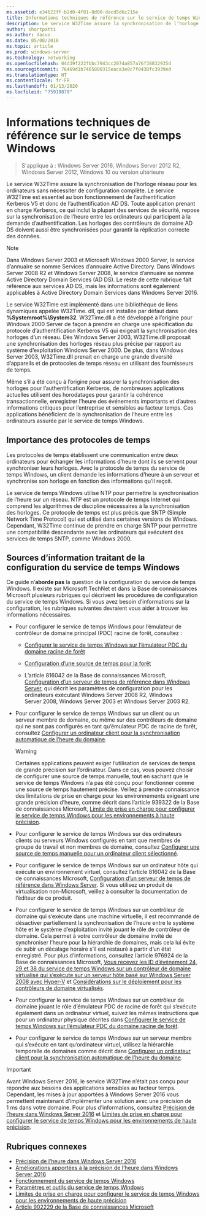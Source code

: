 ```yaml
---
ms.assetid: e34622ff-b2d0-4f81-8d00-dacd5d6c215e
title: Informations techniques de référence sur le service de temps Windows
description: Le service W32Time assure la synchronisation de l’horloge réseau pour les ordinateurs sans nécessiter de configuration complète. Le service W32Time est essentiel au bon fonctionnement de l’authentification Kerberos V5 et donc de l’authentification AD DS.
author: shortpatti
ms.author: dacuo
ms.date: 05/08/2018
ms.topic: article
ms.prod: windows-server
ms.technology: networking
ms.openlocfilehash: 04d39f222fbbc7943cc2074a857a76f38832935d
ms.sourcegitcommit: 76469d1b7465800315eaca3e0c7f0438fc3939ed
ms.translationtype: HT
ms.contentlocale: fr-FR
ms.lasthandoff: 01/13/2020
ms.locfileid: "75919879"
---
```

# <a name="windows-time-service-technical-reference"></a>Informations techniques de référence sur le service de temps Windows
>S'applique à : Windows Server 2016, Windows Server 2012 R2, Windows Server 2012, Windows 10 ou version ultérieure

Le service W32Time assure la synchronisation de l’horloge réseau pour les ordinateurs sans nécessiter de configuration complète. Le service W32Time est essentiel au bon fonctionnement de l’authentification Kerberos V5 et donc de l’authentification AD DS. Toute application prenant en charge Kerberos, ce qui inclut la plupart des services de sécurité, repose sur la synchronisation de l’heure entre les ordinateurs qui participent à la demande d’authentification. Les horloges des contrôleurs de domaine AD DS doivent aussi être synchronisées pour garantir la réplication correcte des données.

> [!NOTE]  
> Dans Windows Server 2003 et Microsoft Windows 2000 Server, le service d’annuaire se nomme Services d’annuaire Active Directory. Dans Windows Server 2008 R2 et Windows Server 2008, le service d’annuaire se nomme Active Directory Domain Services (AD DS). Le reste de cette rubrique fait référence aux services AD DS, mais les informations sont également applicables à Active Directory Domain Services dans Windows Server 2016.

Le service W32Time est implémenté dans une bibliothèque de liens dynamiques appelée W32Time. dll, qui est installée par défaut dans **%Systemroot%\System32**. W32Time.dll a été développé à l’origine pour Windows 2000 Server de façon à prendre en charge une spécification du protocole d’authentification Kerberos V5 qui exigeait la synchronisation des horloges d’un réseau. Dès Windows Server 2003, W32Time.dll proposait une synchronisation des horloges réseau plus précise par rapport au système d’exploitation Windows Server 2000. De plus, dans Windows Server 2003, W32Time.dll prenait en charge une grande diversité d’appareils et de protocoles de temps réseau en utilisant des fournisseurs de temps.

Même s’il a été conçu à l’origine pour assurer la synchronisation des horloges pour l’authentification Kerberos, de nombreuses applications actuelles utilisent des horodatages pour garantir la cohérence transactionnelle, enregistrer l’heure des événements importants et d’autres informations critiques pour l’entreprise et sensibles au facteur temps.  Ces applications bénéficient de la synchronisation de l’heure entre les ordinateurs assurée par le service de temps Windows.

## <a name="importance-of-time-protocols"></a>Importance des protocoles de temps
Les protocoles de temps établissent une communication entre deux ordinateurs pour échanger les informations d’heure dont ils se servent pour synchroniser leurs horloges. Avec le protocole de temps du service de temps Windows, un client demande les informations d’heure à un serveur et synchronise son horloge en fonction des informations qu’il reçoit.
  
Le service de temps Windows utilise NTP pour permettre la synchronisation de l’heure sur un réseau. NTP est un protocole de temps Internet qui comprend les algorithmes de discipline nécessaires à la synchronisation des horloges. Ce protocole de temps est plus précis que SNTP (Simple Network Time Protocol) qui est utilisé dans certaines versions de Windows. Cependant, W32Time continue de prendre en charge SNTP pour permettre une compatibilité descendante avec les ordinateurs qui exécutent des services de temps SNTP, comme Windows 2000.
## <a name="where-to-find-windows-time-service-configuration-related-information"></a>Sources d’information traitant de la configuration du service de temps Windows  
Ce guide n’**aborde pas** la question de la configuration du service de temps Windows. Il existe sur Microsoft TechNet et dans la Base de connaissances Microsoft plusieurs rubriques qui décrivent les procédures de configuration du service de temps Windows. Si vous avez besoin d’informations sur la configuration, les rubriques suivantes devraient vous aider à trouver les informations nécessaires.  
-   Pour configurer le service de temps Windows pour l’émulateur de contrôleur de domaine principal (PDC) racine de forêt, consultez :
  
    -   [Configurer le service de temps Windows sur l’émulateur PDC du domaine racine de forêt](https://docs.microsoft.com/previous-versions/windows/it-pro/windows-server-2008-R2-and-2008/cc731191%28v=ws.10%29) 
  
    -   [Configuration d’une source de temps pour la forêt](https://docs.microsoft.com/previous-versions/windows/it-pro/windows-server-2008-r2-and-2008/cc794823%28v%3dws.10%29) 
  
    -   L’article 816042 de la Base de connaissances Microsoft, [Configuration d’un serveur de temps de référence dans Windows Server](https://go.microsoft.com/fwlink/?LinkID=60402), qui décrit les paramètres de configuration pour les ordinateurs exécutant Windows Server 2008 R2, Windows Server 2008, Windows Server 2003 et Windows Server 2003 R2.  
  
-   Pour configurer le service de temps Windows sur un client ou un serveur membre de domaine, ou même sur des contrôleurs de domaine qui ne sont pas configurés en tant qu’émulateur PDC de racine de forêt, consultez [Configurer un ordinateur client pour la synchronisation automatique de l’heure du domaine](https://docs.microsoft.com/previous-versions/windows/it-pro/windows-server-2008-r2-and-2008/cc816884%28v%3dws.10%29).  
  
    > [!WARNING]  
    > Certaines applications peuvent exiger l’utilisation de services de temps de grande précision sur l’ordinateur. Dans ce cas, vous pouvez choisir de configurer une source de temps manuelle, tout en sachant que le service de temps Windows n’a pas été conçu pour fonctionner comme une source de temps hautement précise. Veillez à prendre connaissance des limitations de prise en charge pour les environnements exigeant une grande précision d’heure, comme décrit dans l’article 939322 de la Base de connaissances Microsoft, [Limite de prise en charge pour configurer le service de temps Windows pour les environnements à haute précision](support-boundary.md).  
  
-   Pour configurer le service de temps Windows sur des ordinateurs clients ou serveurs Windows configurés en tant que membres de groupe de travail et non membres de domaine, consultez [Configurer une source de temps manuelle pour un ordinateur client sélectionné](https://docs.microsoft.com/previous-versions/windows/it-pro/windows-server-2008-r2-and-2008/cc816656%28v%3dws.10%29).  
  
-   Pour configurer le service de temps Windows sur un ordinateur hôte qui exécute un environnement virtuel, consultez l’article 816042 de la Base de connaissances Microsoft, [Configuration d’un serveur de temps de référence dans Windows Server](https://go.microsoft.com/fwlink/?LinkID=60402). Si vous utilisez un produit de virtualisation non-Microsoft, veillez à consulter la documentation de l’éditeur de ce produit.  
  
-   Pour configurer le service de temps Windows sur un contrôleur de domaine qui s’exécute dans une machine virtuelle, il est recommandé de désactiver partiellement la synchronisation de l’heure entre le système hôte et le système d’exploitation invité jouant le rôle de contrôleur de domaine. Cela permet à votre contrôleur de domaine invité de synchroniser l’heure pour la hiérarchie de domaines, mais cela lui évite de subir un décalage horaire s’il est restauré à partir d’un état enregistré. Pour plus d’informations, consultez l’article 976924 de la Base de connaissances Microsoft, [Vous recevez les ID d’événement 24, 29 et 38 du service de temps Windows sur un contrôleur de domaine virtualisé qui s’exécute sur un serveur hôte basé sur Windows Server 2008 avec Hyper-V](https://go.microsoft.com/fwlink/?LinkID=192236) et [Considérations sur le déploiement pour les contrôleurs de domaine virtualisés](https://go.microsoft.com/fwlink/?LinkID=192235).  
  
-   Pour configurer le service de temps Windows sur un contrôleur de domaine jouant le rôle d’émulateur PDC de racine de forêt qui s’exécute également dans un ordinateur virtuel, suivez les mêmes instructions que pour un ordinateur physique décrites dans [Configurer le service de temps Windows sur l’émulateur PDC du domaine racine de forêt](https://docs.microsoft.com/previous-versions/windows/it-pro/windows-server-2008-R2-and-2008/cc731191%28v=ws.10%29).  
  
-   Pour configurer le service de temps Windows sur un serveur membre qui s’exécute en tant qu’ordinateur virtuel, utilisez la hiérarchie temporelle de domaines comme décrit dans [Configurer un ordinateur client pour la synchronisation automatique de l’heure du domaine](https://docs.microsoft.com/previous-versions/windows/it-pro/windows-server-2008-r2-and-2008/cc816884%28v%3dws.10%29).


> [!IMPORTANT]  
> Avant Windows Server 2016, le service W32Time n’était pas conçu pour répondre aux besoins des applications sensibles au facteur temps.  Cependant, les mises à jour apportées à Windows Server 2016 vous permettent maintenant d’implémenter une solution avec une précision de 1 ms dans votre domaine.  Pour plus d’informations, consultez [Précision de l’heure dans Windows Server 2016](accurate-time.md) et [Limites de prise en charge pour configurer le service de temps Windows pour les environnements de haute précision](support-boundary.md).

## <a name="related-topics"></a>Rubriques connexes
- [Précision de l’heure dans Windows Server 2016](accurate-time.md)
- [Améliorations apportées à la précision de l’heure dans Windows Server 2016](windows-server-2016-improvements.md)  
- [Fonctionnement du service de temps Windows](How-the-Windows-Time-Service-Works.md)  
- [Paramètres et outils du service de temps Windows](Windows-Time-Service-Tools-and-Settings.md)  
- [Limites de prise en charge pour configurer le service de temps Windows pour les environnements de haute précision](support-boundary.md)
- [Article 902229 de la Base de connaissances Microsoft](https://go.microsoft.com/fwlink/?LinkId=186066)
